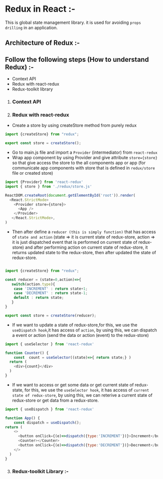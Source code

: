 # Redux in React :-
This is global state management library. it is used for avoiding `props drilling` in an application.


## Architecture of Redux :-





## Follow the following steps (How to understand Redux) :-
- Context API
- Redux with react-redux
- Redux-toolkit library

1) ### Context API








2) ### Redux  with react-redux

- Create a store by using createStore method from purely redux
```js
import {createStore} from "redux";

export const store = createStore(); 

```
- Go to main.js file and import a `Provider` (intermediator) from `react-redux` 
- Wrap app component by using Provider and give attribute `store={store}` so that give access the store to the all components app or app (for communicate app components with store that is defined in `redux/store` file or created store)
```js
import {Provider} from 'react-redux'
import { store } from './redux/store.js'

ReactDOM.createRoot(document.getElementById('root')).render(
  <React.StrictMode>
    <Provider store={store}>
      <App />
    </Provider>
   </React.StrictMode>,
)
```
- Then after define a `reducer (this is simply function)` that has access of `state and action` (state => it is current state of redux-store, action => it is just dispatched event that is performed on current state of redux-store) and after performing action on current state of redux-store, it returns updated state to the redux-store, then after updated the state of redux-store.

```js

import {createStore} from "redux";

const reducer = (state=0,action)=>{
   switch(action.type){
    case 'INCREMENT' : return state+1;
    case 'DECREMENT' : return state-1;
    default : return state;
   }
}

export const store = createStore(reducer); 
```
- If we want to update  a state of redux-store,for this, we use the `useDispatch hook`,it has access of `action`, by using this, we  can dispatch a event or action (send the data or action (event) to the redux-store)
```js
import { useSelector } from 'react-redux'

function Counter() {
    const  count = useSelector((state)=>{ return state;} )
  return (
    <div>{count}</div>
  )
}
```

- If we want to access or get some data or get current state of redux-state, for this, we use the `useSelector hook`, it has access of `current state of redux-store`, by using this, we can reterive a current state of redux-store or get data from a redux-store.
```js
import { useDispatch } from 'react-redux'

function App() {
    const dispatch = useDispatch();
return (
    <>
      <button onClick={(e)=>dispatch({type:'INCREMENT'})}>Increment</button>
      <Counter></Counter>
      <button onClick={(e)=>dispatch({type:'DECREMENT'})}>Decrement</button>
    </>
  )
}

```
3) ### Redux-toolkit Library :-







